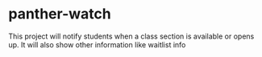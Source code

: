 # panther-watch
This project will notify students when a class section is available or opens up. It will also show other information like waitlist info

